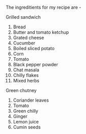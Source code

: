 The ingreditients for my recipe are - 

Grilled sandwich

1. Bread
2. Butter and tomato ketchup
3. Grated cheese
4. Cucumber
5. Boiled sliced potato
6. Corn
7. Tomato
8. Black pepper powder
9. Chat masala
10. Chilly flakes
11. Mixed herbs

Green chutney

1. Coriander leaves
2. Tomato
3. Green chilly
4. Ginger
5. Lemon juice
6. Cumin seeds